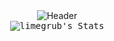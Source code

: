 <div align="center">
    <img alt="Header" src="https://github-widgetbox.vercel.app/api/profile?username=limegrub&data=followers,repositories,stars,commits&theme=darkmode"></img>
</div>
<div align="center">
    <kbd>
        <img alt="limegrub's Stats" src="https://github-readme-stats.vercel.app/api?username=limegrub&theme=dark&show_icons=true&hide_border=true&count_private=true"></img>
    </kbd>
</div>
